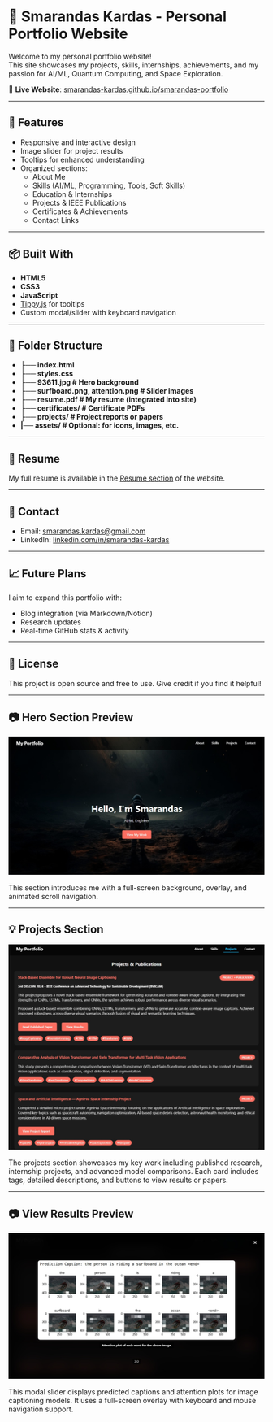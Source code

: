 # 🌟 Smarandas Kardas - Personal Portfolio Website

Welcome to my personal portfolio website!  
This site showcases my projects, skills, internships, achievements, and my passion for AI/ML, Quantum Computing, and Space Exploration.

🚀 **Live Website**: [smarandas-kardas.github.io/smarandas-portfolio](https://smarandas-kardas.github.io/Smarandas-Portfolio/)

---

## 📄 Features

- Responsive and interactive design
- Image slider for project results
- Tooltips for enhanced understanding
- Organized sections:
  - About Me
  - Skills (AI/ML, Programming, Tools, Soft Skills)
  - Education & Internships
  - Projects & IEEE Publications
  - Certificates & Achievements
  - Contact Links

---

## :package: Built With

- **HTML5**
- **CSS3**
- **JavaScript**
- [Tippy.js](https://atomiks.github.io/tippyjs/) for tooltips
- Custom modal/slider with keyboard navigation

---

## 📂 Folder Structure

- **├── index.html**
- **├── styles.css**
- **├── 93611.jpg # Hero background**
- **├── surfboard.png, attention.png # Slider images**
- **├── resume.pdf # My resume (integrated into site)**
- **├── certificates/ # Certificate PDFs**
- **├── projects/ # Project reports or papers**
- **|── assets/ # Optional: for icons, images, etc.**

---

## 📜 Resume

My full resume is available in the [Resume section](https://smarandas-kardas.github.io/Smarandas-Portfolio/#resume) of the website.

---

## :email: Contact

- Email: [smarandas.kardas@gmail.com](mailto:smarandas.kardas@gmail.com)
- LinkedIn: [linkedin.com/in/smarandas-kardas](https://linkedin.com/in/smarandas-kardas)

---

## 📈 Future Plans

I aim to expand this portfolio with:

- Blog integration (via Markdown/Notion)
- Research updates
- Real-time GitHub stats & activity

---

## 🔖 License

This project is open source and free to use. Give credit if you find it helpful!

---

## 📷 Hero Section Preview

![Hero Screenshot](image4.png)

This section introduces me with a full-screen background, overlay, and animated scroll navigation.

---

## 💡 Projects Section

![Projects Screenshot](image5.png)

The projects section showcases my key work including published research, internship projects, and advanced model comparisons. Each card includes tags, detailed descriptions, and buttons to view results or papers.

---

## 📷 View Results Preview

![Results Screenshot](image6.png)

This modal slider displays predicted captions and attention plots for image captioning models. It uses a full-screen overlay with keyboard and mouse navigation support.
